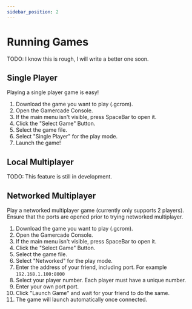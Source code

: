 ```yaml
---
sidebar_position: 2
---
```

# Running Games

TODO: I know this is rough, I will write a better one soon.

## Single Player

Playing a single player game is easy!

1. Download the game you want to play (.gcrom).
1. Open the Gamercade Console.
1. If the main menu isn't visible, press SpaceBar to open it.
1. Click the "Select Game" Button.
1. Select the game file.
1. Select "Single Player" for the play mode.
1. Launch the game!

## Local Multiplayer

TODO: This feature is still in development.

## Networked Multiplayer

Play a networked multiplayer game (currently only supports 2 players). Ensure that the ports are opened prior to trying networked multiplayer.

1. Download the game you want to play (.gcrom).
1. Open the Gamercade Console.
1. If the main menu isn't visible, press SpaceBar to open it.
1. Click the "Select Game" Button.
1. Select the game file.
1. Select "Networked" for the play mode.
1. Enter the address of your friend, including port. For example `192.168.1.100:8000`
1. Select your player number. Each player must have a unique number.
1. Enter your own port port.
1. Click "Launch Game" and wait for your friend to do the same.
1. The game will launch automatically once connected.